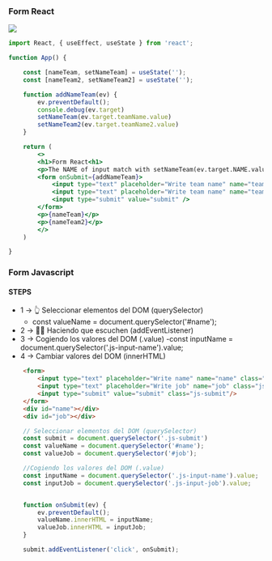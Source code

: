 ### Form React

![](imgages/input_form_explanation.png)

```jsx
import React, { useEffect, useState } from 'react';

function App() {

    const [nameTeam, setNameTeam] = useState('');
    const [nameTeam2, setNameTeam2] = useState('');

    function addNameTeam(ev) {
        ev.preventDefault();
        console.debug(ev.target)
        setNameTeam(ev.target.teamName.value)
        setNameTeam2(ev.target.teamName2.value)
    }

    return (
        <>
        <h1>Form React<h1>
        <p>The NAME of input match with setNameTeam(ev.target.NAME.value)</p>
        <form onSubmit={addNameTeam}>
            <input type="text" placeholder="Write team name" name="teamName" />
            <input type="text" placeholder="Write team name" name="teamName2" />
            <input type="submit" value="submit" />
        </form>
        <p>{nameTeam}</p>
        <p>{nameTeam2}</p>  
        </>
    )

}

```

### Form Javascript
#### STEPS
- 1 -> 👆 Seleccionar elementos del DOM (querySelector)
    - const valueName = document.querySelector('#name');  
- 2 -> 👂🏻 Haciendo que escuchen (addEventListener)
- 3 -> Cogiendo los valores del DOM (.value)
    -const inputName = document.querySelector('.js-input-name').value;
- 4 -> Cambiar valores del DOM (innerHTML)

``` html
    <form>
        <input type="text" placeholder="Write name" name="name" class="js-input-name"/>
        <input type="text" placeholder="Write job" name="job" class="js-input-job"/>
        <input type="submit" value="submit" class="js-submit"/>
    </form>
    <div id="name"></div>
    <div id="job"></div>

```

``` js
    // Seleccionar elementos del DOM (querySelector)
    const submit = document.querySelector('.js-submit')
    const valueName = document.querySelector('#name');  
    const valueJob = document.querySelector('#job');  

    //Cogiendo los valores del DOM (.value)
    const inputName = document.querySelector('.js-input-name').value;
    const inputJob = document.querySelector('.js-input-job').value;


    function onSubmit(ev) {
        ev.preventDefault();
        valueName.innerHTML = inputName;
        valueJob.innerHTML = inputJob;
    }

    submit.addEventListener('click', onSubmit);
```
 